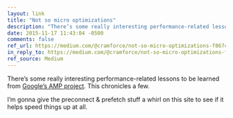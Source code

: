 ```yaml
---
layout: link
title: "Not so micro optimizations"
description: "There’s some really interesting performance-related lessons to be learned from the AMP project. This chronicles a few."
date: 2015-11-17 11:43:04 -0500
comments: false
ref_url: https://medium.com/@cramforce/not-so-micro-optimizations-f867c47b832d
in_reply_to: https://medium.com/@cramforce/not-so-micro-optimizations-f867c47b832d
ref_source: Medium
---
```


There’s some really interesting performance-related lessons to be learned from [Google’s AMP project](https://www.ampproject.org). This chronicles a few.

I’m gonna give the preconnect & prefetch stuff a whirl on this site to see if it helps speed things up at all.